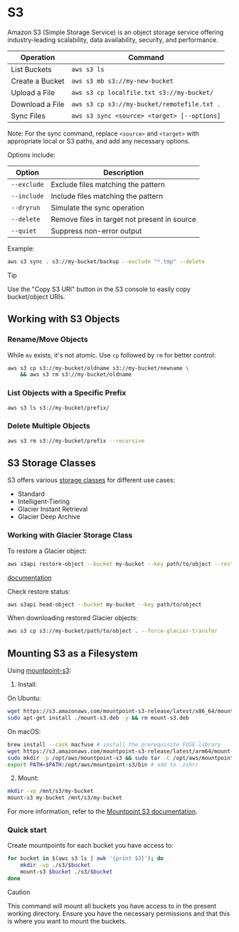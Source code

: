 # S3

Amazon S3 (Simple Storage Service) is an object storage service offering industry-leading scalability, data availability, security, and performance.

| Operation       | Command                                     |
| --------------- | ------------------------------------------- |
| List Buckets    | `aws s3 ls`                                 |
| Create a Bucket | `aws s3 mb s3://my-new-bucket`              |
| Upload a File   | `aws s3 cp localfile.txt s3://my-bucket/`   |
| Download a File | `aws s3 cp s3://my-bucket/remotefile.txt .` |
| Sync Files      | `aws s3 sync <source> <target> [--options]` |

Note: For the sync command, replace `<source>` and `<target>` with appropriate local or S3 paths, and add any necessary options.

Options include:

| Option      | Description                                  |
| ----------- | -------------------------------------------- |
| `--exclude` | Exclude files matching the pattern           |
| `--include` | Include files matching the pattern           |
| `--dryrun`  | Simulate the sync operation                  |
| `--delete`  | Remove files in target not present in source |
| `--quiet`   | Suppress non-error output                    |

Example:

```sh
aws s3 sync . s3://my-bucket/backup --exclude "*.tmp" --delete
```

> [!TIP]
> Use the "Copy S3 URI" button in the S3 console to easily copy bucket/object URIs.

## Working with S3 Objects

### Rename/Move Objects

While `mv` exists, it's not atomic. Use `cp` followed by `rm` for better control:

```sh
aws s3 cp s3://my-bucket/oldname s3://my-bucket/newname \
    && aws s3 rm s3://my-bucket/oldname
```

### List Objects with a Specific Prefix

```sh
aws s3 ls s3://my-bucket/prefix/
```

### Delete Multiple Objects

```sh
aws s3 rm s3://my-bucket/prefix --recursive
```

## S3 Storage Classes

S3 offers various [storage classes](https://aws.amazon.com/s3/storage-classes/) for different use cases:

- Standard
- Intelligent-Tiering
- Glacier Instant Retrieval
- Glacier Deep Archive

### Working with Glacier Storage Class

To restore a Glacier object:

```sh
aws s3api restore-object --bucket my-bucket --key path/to/object --restore-request '{"Days":5,"GlacierJobParameters":{"Tier":"Standard"}}'
```

[documentation](https://docs.aws.amazon.com/cli/latest/reference/s3api/restore-object.html)

Check restore status:

```sh
aws s3api head-object --bucket my-bucket --key path/to/object
```

When downloading restored Glacier objects:

```sh
aws s3 cp s3://my-bucket/path/to/object . --force-glacier-transfer
```

## Mounting S3 as a Filesystem

Using [mountpoint-s3](https://github.com/awslabs/mountpoint-s3):

1. Install:

On Ubuntu:

```sh
wget https://s3.amazonaws.com/mountpoint-s3-release/latest/x86_64/mount-s3.deb
sudo apt-get install ./mount-s3.deb -y && rm mount-s3.deb
```

On macOS:

```sh
brew install --cask macfuse # install the prerequisite FUSE library
wget https://s3.amazonaws.com/mountpoint-s3-release/latest/arm64/mount-s3.tar.gz
sudo mkdir -p /opt/aws/mountpoint-s3 && sudo tar -C /opt/aws/mountpoint-s3 -xzf ./mount-s3.tar.gz
export PATH=$PATH:/opt/aws/mountpoint-s3/bin # add to .zshrc
```

2. Mount:

```sh
mkdir -vp /mnt/s3/my-bucket
mount-s3 my-bucket /mnt/s3/my-bucket
```

For more information, refer to the
[Mountpoint S3 documentation](https://docs.aws.amazon.com/AmazonS3/latest/userguide/mountpoint.html).

### Quick start

Create mountpoints for each bucket you have access to:

```sh
for bucket in $(aws s3 ls | awk '{print $3}'); do
    mkdir -vp ./s3/$bucket
    mount-s3 $bucket ./s3/$bucket
done
```

> [!CAUTION]
> This command will mount all buckets you have access to in the present working
> directory. Ensure you have the necessary permissions and that this is where
> you want to mount the buckets.
